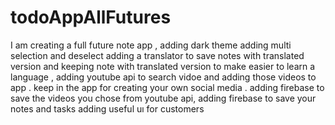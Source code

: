 # todoAppAllFutures
I am creating  a full future note app , 
adding dark theme 
adding multi selection and deselect 
adding a translator  to save notes with translated version and keeping note with translated version to make easier to learn a language ,
adding youtube api to search vidoe and adding those videos to app .  keep in the app   for creating  your own social media .
adding firebase to save the videos you chose from youtube api,
adding firebase to save your notes  and tasks 
adding  useful  uı for customers 



